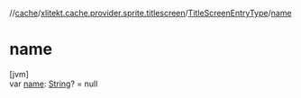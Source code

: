 //[cache](../../../index.md)/[xlitekt.cache.provider.sprite.titlescreen](../index.md)/[TitleScreenEntryType](index.md)/[name](name.md)

# name

[jvm]\
var [name](name.md): [String](https://kotlinlang.org/api/latest/jvm/stdlib/kotlin/-string/index.html)? = null
